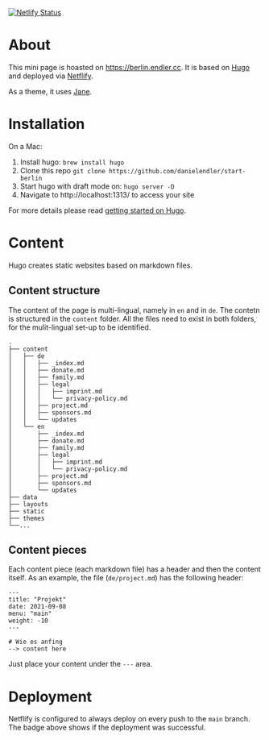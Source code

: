[![Netlify Status](https://api.netlify.com/api/v1/badges/61edd30c-8a04-4bc5-9e52-b10361bb39f4/deploy-status)](https://app.netlify.com/sites/unruffled-kepler-1b05f1/deploys)

# About

This mini page is hoasted on https://berlin.endler.cc.
It is based on [Hugo](https://gohugo.io/) and deployed via [Netflify](https://www.netlify.com/).

As a theme, it uses [Jane](https://github.com/xianmin/hugo-theme-jane).

# Installation

On a Mac:

1. Install hugo:  `brew install hugo`
2. Clone this repo `git clone https://github.com/danielendler/start-berlin`
3. Start hugo with draft mode on: `hugo server -D`
4. Navigate to http://localhost:1313/ to access your site

For more details please read [getting started on Hugo](https://gohugo.io/getting-started/quick-start/).

# Content 
Hugo creates static websites based on markdown files.

## Content structure

The content of the page is multi-lingual, namely in `en` and in `de`.
The contetn is structured in the `content` folder.
All the files need to exist in both folders, for the mulit-lingual set-up to be identified.

```
.
├── content
│   ├── de
│   │   ├── _index.md
│   │   ├── donate.md
│   │   ├── family.md
│   │   ├── legal
│   │   │   ├── imprint.md
│   │   │   └── privacy-policy.md
│   │   ├── project.md
│   │   ├── sponsors.md
│   │   └── updates
│   └── en
│       ├── _index.md
│       ├── donate.md
│       ├── family.md
│       ├── legal
│       │   ├── imprint.md
│       │   └── privacy-policy.md
│       ├── project.md
│       ├── sponsors.md
│       └── updates
├── data
├── layouts
├── static
├── themes
└──...

```

## Content pieces

Each content piece (each markdown file) has a header and then the content itself.
As an example, the file (`de/project.md`) has the following header:
```
---
title: "Projekt"
date: 2021-09-08
menu: "main"
weight: -10
---

# Wie es anfing
--> content here
```

Just place your content under the `---` area.

# Deployment
Netflify is configured to always deploy on every push to the `main` branch. The badge above shows if the deployment was successful.